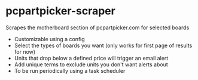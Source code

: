 # pcpartpicker-scraper

Scrapes the motherboard section of pcpartpicker.com for selected boards
* Customizable using a config
* Select the types of boards you want (only works for first page of results for now)
* Units that drop below a defined price will trigger an email alert
* Add unique terms to exclude units you don't want alerts about
* To be run periodically using a task scheduler